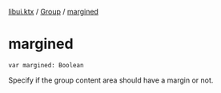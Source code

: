 [libui.ktx](../index.md) / [Group](index.md) / [margined](./margined.md)

# margined

`var margined: Boolean`

Specify if the group content area should have a margin or not.


